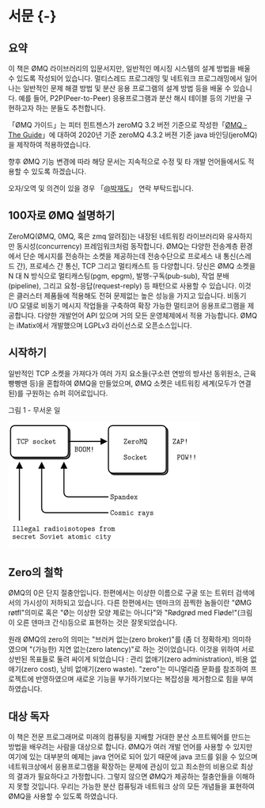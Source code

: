# 서문 {-}

## 요약 

이 책은 ØMQ 라이브러리의 입문서지만, 일반적인 메시징 시스템의 설계 방법을 배울 수 있도록 작성되어 있습니다.
멀티스레드 프로그래밍 및 네트워크 프로그래밍에서 일어나는 일반적인 문제 해결 방법 및 분산 응용 프로그램의 설계 방법 등을 배울 수 있습니다.
예를 들어, P2P(Peer-to-Peer) 응용프로그램과 분산 해시 테이블 등의 기반을 구현하고자 하는 분들도 추천합니다.

「ØMQ 가이드」는 피터 힌트젠스가 zeroMQ 3.2 버전 기준으로 작성한「[ØMQ - The Guide](http://zguide.zeromq.org/)」에 대하여 2020년 기준 zeroMQ 4.3.2 버젼 기준 java 바인딩(jeroMQ)을 제작하여 적용하였습니다.

향후 ØMQ 기능 변경에 따라 해당 문서는 지속적으로 수정 및 타 개발 언어들에서도 적용할 수 있도록 하겠습니다.

오자/오역 및 의견이 있을 경우 「[@박재도](zzeddo@gmail.com)」 연락 부탁드립니다.


## 100자로 ØMQ 설명하기

ZeroMQ(ØMQ, 0MQ, 혹은 zmq 알려짐)는 내장된 네트워킹 라이브러리와 유사하지만 동시성(concurrency) 프레임워크처럼 동작합니다. ØMQ는 다양한 전송계층 환경에서 단순 메시지를 전송하는 소켓을 제공하는데 전송수단으로 프로세스 내 통신(스레드 간), 프로세스 간 통신, TCP 그리고 멀티캐스트 등 다양합니다. 당신은 ØMQ 소켓을 N 대 N 방식으로 멀티캐스팅(pgm, epgm), 발행-구독(pub-sub), 작업 분배(pipeline), 그리고 요청-응답(request-reply) 등 패턴으로 사용할 수 있습니다. 이것은 클러스터 제품들에 적용해도 전혀 문제없는 높은 성능을 가지고 있습니다.  비동기 I/O 모델로 비동기 메시지 작업들을 구축하여 확장 가능한 멀티코어 응용프로그램을 제공합니다. 다양한 개발언어 API 있으며 거의 모든 운영체제에서 적용 가능합니다. ØMQ는 iMatix에서 개발했으며 LGPLv3 라이선스로 오픈소스입니다.

## 시작하기

일반적인 TCP 소켓을 가져다가 여러 가지 요소들(구소련 연방의 방사선 동위원소, 근육빵빵맨 등)을 혼합하여 ØMQ을 만들었으며, ØMQ 소켓은 네트워킹 세계(모두가 연결된)를 구원하는 슈퍼 히어로입니다.

그림 1 - 무서운 일

![무서운 일](images/fig1.png)

## Zero의 철학

ØMQ의 0은 단지 절충안입니다.
한편에서는 이상한 이름으로 구굴 또는 트위터 검색에서의 가시성이 저하되고 있습니다.
다른 한편에서는 덴마크의 끔찍한 놈들이란 "ØMG røtfl"의미로 혹은 "Ø는 이상한 모양 제로는 아니다"와 "Rødgrød med Fløde!"(크림이 오른 덴마크 간식)등으로 표현하는 것은 잘못되었습니다.

원래 ØMQ의 zero의 의미는 "브러커 없는(zero broker)"를 (좀 더 정확하게) 의미하였으며 "(가능한) 지연 없는(zero latency)"로 하는 것이었습니다. 이것을 위하여 서로 상반된 목표들로 둘려 싸이게 되었습니다 : 관리 없애기(zero administration), 비용 없애기(zero cost), 낭비 없애기(zero waste). 
"zero"는 미니멀리즘 문화를 참조하여 프로젝트에 반영하였으며 새로운 기능을 부가하기보다는 복잡성을 제거함으로 힘을 부여하였습니다.

## 대상 독자

이 책은 전문 프로그래머로 미래의 컴퓨팅을 지배할 거대한 분산 소프트웨어를 만드는 방법을 배우려는 사람을 대상으로 합니다. ØMQ가 여러 개발 언어를 사용할 수 있지만 여기에 있는 대부분의 예제는 java 언어로 되어 있기 때문에 java 코드를 읽을 수 있으며 네트워크상에서 응용프로그램을 확장하는 문제에 관심이 있고 최소한의 비용으로 최상의 결과가 필요하다고 가정합니다. 그렇지 않으면 ØMQ가 제공하는 절충안들을 이해하지 못할 것입니다. 
우리는 가능한 분산 컴퓨팅과 네트워크 상의 모든 개념들을 표현하여 ØMQ을 사용할 수 있도록 하였습니다.
